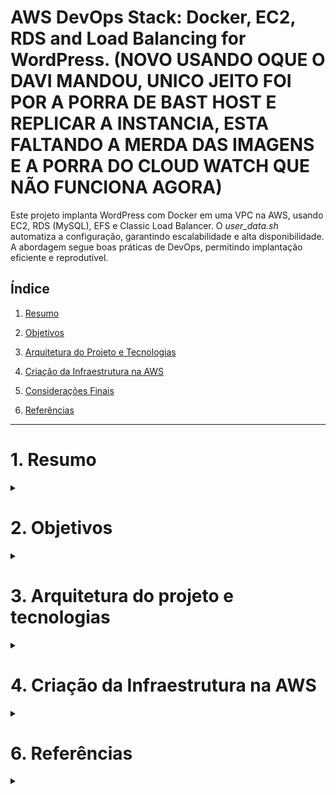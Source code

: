 # AWS DevOps Stack: Docker, EC2, RDS and Load Balancing for WordPress. (NOVO USANDO OQUE O DAVI MANDOU, UNICO JEITO FOI POR A PORRA DE BAST HOST E REPLICAR A INSTANCIA, ESTA FALTANDO A MERDA DAS IMAGENS E A PORRA DO CLOUD WATCH QUE NÃO FUNCIONA AGORA)

Este projeto implanta WordPress com Docker em uma VPC na AWS, usando EC2, RDS (MySQL), EFS e Classic Load Balancer. O *user_data.sh* automatiza a configuração, garantindo escalabilidade e alta disponibilidade. A abordagem segue boas práticas de DevOps, permitindo implantação eficiente e reprodutível.

## Índice

1. [Resumo](#resumo)

2. [Objetivos](#objetivos)

3. [Arquitetura do Projeto e Tecnologias](#arquitetura-do-projeto-e-tecnologias)

4. [Criação da Infraestrutura na AWS](#criação-da-infraestrutura-na-aws)
   
5. [Considerações Finais](#considerações-finais)

6. [Referências](#referências)


----------------------------------------------------------------------------------------


# 1. Resumo

<div>
<details align="left">
    <summary></summary>

Este projeto consistiu na implementação de uma infraestrutura escalável na AWS para hospedar um site WordPress. Foi criada uma VPC, configurada uma instância EC2 com Docker e integrado um banco de dados gerenciado no Amazon RDS. A automação foi realizada via User Data, garantindo a inicialização automática do ambiente. Para garantir alta disponibilidade e desempenho, foram implementados um Auto Scaling Group e um Balanceador de Carga, além do monitoramento via CloudWatch. O resultado foi um sistema robusto, flexível e preparado para lidar com diferentes volumes de tráfego de forma eficiente.

</div>

# 2. Objetivos

<div>
<details align="left">
    <summary></summary>

Este projeto teve como objetivo a implementação de uma infraestrutura escalável e segura na AWS para hospedar um site WordPress, utilizando diversos serviços que garantem alta disponibilidade e desempenho. A criação da VPC permitiu a segmentação adequada da rede, garantindo maior controle sobre a comunicação entre os recursos. Em seguida, foi configurada uma instância EC2 onde foi instalado o Docker para facilitar a implantação e gerenciamento do WordPress.

Para o armazenamento dos dados, utilizamos o Amazon RDS, um serviço gerenciado que proporciona mais segurança e desempenho ao banco de dados. Além disso, foi implementado um script de inicialização no User Data da EC2, garantindo que a instância fosse provisionada corretamente e estivesse pronta para rodar o WordPress de forma automática.

A escalabilidade foi um fator essencial no projeto, sendo implementado um Auto Scaling Group juntamente com um Balanceador de Carga, o que permitiu a distribuição eficiente do tráfego e a criação automática de novas instâncias conforme a demanda aumentasse. Para garantir a estabilidade do ambiente, também foram definidas regras de escalonamento e configurado um monitoramento no CloudWatch, possibilitando a observação contínua do desempenho da infraestrutura.

</div>

# 3. Arquitetura do projeto e tecnologias

<div>
<details align="left">
    <summary></summary>

   **Arquitetura do projeto**

   ![Image](https://github.com/user-attachments/assets/e1cf6ff8-f0d6-4727-ba68-9a460841d43f)

   **Tecnologias**
   . Provisionamento da Instância EC2
   AWS EC2: Máquinas virtuais na AWS para hospedar os containers.
   User Data (user_data.sh): Script para automação da instalação do Docker na inicialização da instância.
   Docker: Engine para criação e gerenciamento dos containers.

   . Deploy do Wordpress em Containers
   Dockerfile / Docker Compose: Arquivo de configuração para criação e gerenciamento dos containers do WordPress e MySQL.
   WordPress Container: Aplicação principal rodando como container.
   AWS RDS (MySQL): Banco de dados gerenciado para armazenar os dados do WordPress.

   . Armazenamento e Arquivos Estáticos
   AWS EFS (Elastic File System): Sistema de arquivos distribuído para armazenar arquivos estáticos do WordPress.

   . Balanceamento de Carga e Configuração de Rede
   AWS Load Balancer (Classic Load Balancer - CLB): Para gerenciar o tráfego e distribuir conexões entre múltiplas instâncias de WordPress.
   VPC Privada: Para garantir que o WordPress não exponha um IP público diretamente.
   Regras de Segurança (Security Groups): Configuração para permitir tráfego somente pelo Load Balancer.

</div>

# 4. Criação da Infraestrutura na AWS

<div>
<details align="left">
    <summary></summary>

A infraestrutura proposta para o deploy do WordPress na AWS segue boas práticas de escalabilidade, segurança e automação. A instância EC2 é configurada automaticamente via User Data (user_data.sh) para instalar Docker ou Containerd, garantindo um ambiente replicável. O WordPress roda em um container, enquanto o banco de dados é gerenciado pelo AWS RDS (MySQL), assegurando persistência e desempenho.
Para armazenar arquivos estáticos, utiliza-se o AWS EFS, permitindo compartilhamento entre múltiplas instâncias. O tráfego de rede é gerenciado por um Classic Load Balancer (CLB), evitando a exposição direta do IP público e distribuindo conexões para maior disponibilidade. A infraestrutura é protegida por Security Groups, garantindo acesso controlado.

   # 4.1 Criar VPC;

<div>
<details align="left">
    <summary></summary>
O primeiro passo do nosso projeto, é a criação de uma VPC.

- Bloco CIDR IPv4: 10.0.0.0/16
- Número de Zonas de Disponibilidade (AZs): 2
- Sub-redes: 2 públicas e 2 privadas
- Gateway NAT: 1 por AZ

</div>

   # 4.2 Grupo de Segurança

<div>
<details align="left">
    <summary></summary>

   No **Painel da VPC**, localizado no menu lateral esquerdo, clique na opção **"Gateways NAT"** e, em seguida, selecione **"Criar gateway NAT"**. No campo de nome, defina um identificador para o gateway. Escolha a **sub-rede pública** correspondente e mantenha a configuração padrão **"Público"** no campo **"Tipo de conectividade"**. Para concluir o processo, clique na opção **"Alocar IP elástico"**.


- sgGroup-loadbalancer:
   HTTP / HTTPS => IPV4
  
- sgGroup-ec2:
  HTTP / HTTPS => Load Balancer
  SSH => Qualquer IP
  
- sgGroup-rds:
  MySQL/Aurora => sgGroup-ec2
  
- sgGroup-efs:
  NFS => sgGroup-ec2
  
</div>

   # 4.3 RDS;

<div>
<details align="left">
    <summary></summary>
O Amazon RDS (Relational Database Service) facilita a configuração, manutenção e escalabilidade de bancos de dados relacionais. Para aumentar a segurança, é essencial utilizar grupos de sub-redes em sub-redes privadas, impedindo o acesso direto à internet e restringindo conexões apenas a instâncias autorizadas. Por esse motivo, o primeiro passo será a criação do grupo de sub-redes privadas.

**Grupo de Sub-redes Privadas**
- Vá em serviço RDS e acesse a aba "Grupos de sub-redes"
- Clicar em Criar Grupo de sub-redes
- Informações

    Nome do Grupo: ___________
  
    Descrição: _____________
  
    VPC: Selecione a VPC que você criou
  
- Selecionar as zonas de disponibilidas, em seguida, selecionar sub-redes privadas
- Criar Grupo

  **Configuração do RDS**

- Tipo de banco de dados: MySQL (Nível gratuito).
- Preencher Identificador da instância
- Preencher nome do usuário Principal
- Senha
- Selecionar instância: db.t3.micro
- Desative Backup e Cripografia para testes
- Selecionar VPC Criada
- Selecionar Grupo de sub-redes já criado
- Não permitir acesso público
- Adicionar Grupo de Segurança: sgGroup-rds
- Nome do Banco de dados inicial: wordpress
- Desmarcar escalabilidade automática de armazenamento

**Ao criar o RDS, será gerado um IP, salve o IP para acessar o banco para adicionar no nosso arquivo user_data.sh**

</div>

   # 4.4 EFS;

<div>
<details align="left">
    <summary></summary>

- Nome: meuEFS
- Selecionar VPC criada
- Zonas de disponibilidade: selecionar sub-redes privadas 1 e 2
- Selecionar grupo de segurança: sgGroup-efs
- Após a criação, você vai acessar o comando de Anexar e "Usando o cliente do NFS"
- Você vai ter que copiar e salvar o comando de montagem do sistema de arquivo Amazon EFS, localizado no arquivo user_data.sh
- Como estamos utilizando Ubuntu, precisamos instalar o Rust para criar o processo de build do nosso EFS e permitir sua montagem em nossa instância.

**Instalação do EFS Utils**

     sudo apt-get update
     sudo apt-get -y install git binutils rustc cargo pkg-config libssl-dev
     git clone https://github.com/aws/efs-utils
     cd efs-utils
     ./build-deb.sh
     sudo apt-get -y install ./build/amazon-efs-utils*deb

**Montagem do sistema de Arquivos**

    sudo mkdir -p /mnt/efs
    sudo mount -t efs -o tls fs-12345678:/ /mnt/efs

Agora, ao criar um arquivo nesse diretório e acessá-lo a partir de outra instância conectada ao mesmo sistema de arquivos, o arquivo estará disponível em ambas.

</div>

# 4.5 EC2;

<div>
<details align="left">
    <summary></summary>

- Nome e tags: Seguir o padrão da equipe.
- Sistema operacional: Ubuntu.
- Tipo de instância: Padrão.
- Par de chaves: Criar ou reutilizar um existente.
- Sub-redes:
    Instância 1: Sub-rede privada 1.
    Instância 2: Sub-rede privada 2.
- Atribuir IP público automaticamente: Habilitado.
- Grupo de segurança: sgGroup-ec2
  
**Em Configurações avançadas, adicione o user_data.sh.**

</div>

# 4.6 Load Balancer;

<div>
<details align="left">
    <summary></summary>

-Tipo: Classic Load Balancer.
- Nome: MyLoadBalancer.
- Mapeamento de rede: Sub-redes públicas.
- Grupo de segurança: sgGroup-loadbalancer
- Caminho de ping: /wp-admin/install.php (espera-se retorno com status 200).
- Selecionar as duas instâncias que criamos privadas que criamos no tópico de EC2.

</div>

# 4.7 Auto Scaling;

<div>
<details align="left">
    <summary></summary>

Modelo de Execução (launch Template):

- Tipo de instância: t2.micro
- Tags e User Data: Mesmos das instâncias EC2 anteriores
- Zonas de disponibilidade: Sub-redes privadas
- Integração: Load Balancer existente
- Demais configurações: Padrão

Após configurar o Auto Scaling, uma nova instância será criada automaticamente, confirmando que o processo foi concluído com sucesso.

</div>


# 4.8 Validação dos sistemas de arquivos;

<div>
<details align="left">
    <summary></summary>

Foi criado um Bastion Host, um servidor que permite o acesso seguro a uma rede privada a partir da internet pública. Para isso, criaremos uma instância pública, nos conectaremos a ela via SSH e, estando dentro da nossa VPC, acessaremos outras instâncias privadas. Em uma dessas instâncias, criaremos um arquivo dentro da pasta EFS, chamado helloworld.txt

**Instância 1 - EC2**

- Criamos o arquivo na instância 1

![Image](https://github.com/user-attachments/assets/41b9adeb-00fa-4e1e-88dc-e24aac2dc13d)

**InstÂncia 2 - EC2**

- Temos acesso ao arquivo criado na instância 1 que está presente no nosso sistema de arquivos.

![Image](https://github.com/user-attachments/assets/570b9963-4005-4ee7-a062-4762339ddec9)

</div>

# 4.9 TESTE FINAL

<div>
<details align="left">
    <summary></summary>

Para verificar se tudo está operando corretamente, basta acessar o DNS do Load Balancer e estabelecer a conexão com o projeto. Caso a página exibida corresponda à imagem abaixo, significa que seu serviço foi implementado com sucesso.

![Image](https://github.com/user-attachments/assets/84da9c4f-0ffd-4b6a-aa70-d64b8916e04b)

</div>

# 4.10 Arquivos e Códigos

<div>
<details align="left">
    <summary></summary>

    #!/bin/bash

    # Atualiza o sistema e instala dependências
    sudo apt-get update -y
    sudo apt-get upgrade -y
    sudo apt-get install -y docker.io
    sudo apt-get install -y mysql-client

    sudo apt install -y nfs-common

## Montagem para Linux 
    sudo apt-get -y install git binutils rustc cargo pkg-config libssl-dev
    git clone https://github.com/aws/efs-utils
    cd efs-utils
    ./build-deb.sh
    sudo apt-get -y install ./build/amazon-efs-utils*deb

# Cria o diretório efs 
    sudo mkdir -p /mnt/efs

    sudo mount -t efs -o tls fs-(id):/ efs

# Instalar docker-compose
    sudo curl -L "https://github.com/docker/compose/releases/latest/download/docker-compose-$(uname -s)-$(uname -m)" -o /usr/local/bin/docker-compose
    sudo chmod +x /usr/local/bin/docker-compose

# Adicionar usuário ao grupo docker
    sudo usermod -aG docker $USER
    newgrp docker

# Configura o diretório para o projeto WordPress
    PROJECT_DIR=/home/ubuntu/wordpress
    sudo mkdir -p $PROJECT_DIR
    sudo chown -R $USER:$USER $PROJECT_DIR
    cd $PROJECT_DIR

# Cria o arquivo docker-compose.yml
    sudo tee docker-compose.yml > /dev/null <<EOL
    version: '3.8'

    services:
      wordpress:
        image: wordpress:latest
        container_name: {name}
        ports:
          - "80:80"
        environment:
          WORDPRESS_DB_HOST: {host}
          WORDPRESS_DB_USER: {user}
          WORDPRESS_DB_PASSWORD: {senha}
          WORDPRESS_DB_NAME: wordpress
        volumes:
          - /mnt/efs:/var/www/html

EOL

# Inicia o Docker Compose
    docker-compose up -d

# Aguarda o container WordPress estar ativo
    echo "Aguardando o container WordPress iniciar..."
    until sudo docker ps | grep -q "Up.*wordpress"; do
      echo "Verificando containers em execução..."
      sudo docker ps
      sleep 5
    done
    echo "Container WordPress iniciado!"


# Adiciona o arquivo healthcheck.php no container WordPress
    echo "Criando o arquivo healthcheck.php no container WordPress..."
    sudo docker exec -i wordpress bash -c "cat <<EOF > /var/www/html/healthcheck.php
    <?php
    http_response_code(200);
    header('Content-Type: application/json');
    echo json_encode([\"status\" => \"OK\", \"message\" => \"Health check passed\"]);
    exit;
    ?>

EOF

# Confirma a criação do arquivo
    if docker exec -i wordpress ls /var/www/html/healthcheck.php > /dev/null 2>&1; then
      echo "Arquivo healthcheck.php criado com sucesso!"
    else
      echo "Falha ao criar o arquivo healthcheck.php."
    fi

</div>

# 5. Considerações finais

<div>
<details align="left">
    <summary></summary>

Este projeto demonstrou a implementação de uma infraestrutura escalável e altamente disponível para a hospedagem do WordPress na AWS, utilizando serviços essenciais como EC2, RDS, EFS e Load Balancer. Através da automação com *user_data.sh*, garantimos uma configuração eficiente e reproduzível, facilitando a implantação do ambiente. Além disso, a utilização do Docker e Docker Compose permitiu a criação e gerenciamento simplificado dos containers, garantindo portabilidade e flexibilidade. Com a configuração de segurança adequada, incluindo grupos de segurança bem definidos e a segmentação da rede em sub-redes públicas e privadas, reforçamos a proteção dos serviços. Por fim, a implementação do Auto Scaling assegura a escalabilidade do ambiente, garantindo que a aplicação possa lidar com variações de tráfego de forma eficiente e confiável.

</div>

</div>

# 6. Referências

<div>
<details align="left">
    <summary></summary>

https://docs.aws.amazon.com/efs/latest/ug/API_Operations.html - Acessso 30 de Março de 2025.

https://docs.aws.amazon.com/AmazonRDS/latest/UserGuide/Welcome.html - Acesso 30 de Março de 2025.

</div>










  

   

   

   


